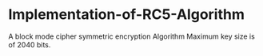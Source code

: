 # Implementation-of-RC5-Algorithm
A block mode cipher symmetric encryption Algorithm
Maximum key size is of 2040 bits.
